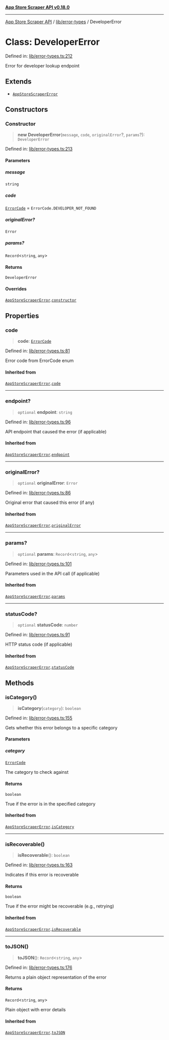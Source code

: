 [**App Store Scraper API v0.18.0**](../../../README.md)

***

[App Store Scraper API](../../../modules.md) / [lib/error-types](../README.md) / DeveloperError

# Class: DeveloperError

Defined in: [lib/error-types.ts:212](https://github.com/facundoolano/app-store-scraper/blob/1e0c65b171e0bad4a38692c4616a992bb494cdd4/lib/error-types.ts#L212)

Error for developer lookup endpoint

## Extends

- [`AppStoreScraperError`](AppStoreScraperError.md)

## Constructors

### Constructor

> **new DeveloperError**(`message`, `code`, `originalError`?, `params`?): `DeveloperError`

Defined in: [lib/error-types.ts:213](https://github.com/facundoolano/app-store-scraper/blob/1e0c65b171e0bad4a38692c4616a992bb494cdd4/lib/error-types.ts#L213)

#### Parameters

##### message

`string`

##### code

[`ErrorCode`](../enumerations/ErrorCode.md) = `ErrorCode.DEVELOPER_NOT_FOUND`

##### originalError?

`Error`

##### params?

`Record`\<`string`, `any`\>

#### Returns

`DeveloperError`

#### Overrides

[`AppStoreScraperError`](AppStoreScraperError.md).[`constructor`](AppStoreScraperError.md#constructor)

## Properties

### code

> **code**: [`ErrorCode`](../enumerations/ErrorCode.md)

Defined in: [lib/error-types.ts:81](https://github.com/facundoolano/app-store-scraper/blob/1e0c65b171e0bad4a38692c4616a992bb494cdd4/lib/error-types.ts#L81)

Error code from ErrorCode enum

#### Inherited from

[`AppStoreScraperError`](AppStoreScraperError.md).[`code`](AppStoreScraperError.md#code)

***

### endpoint?

> `optional` **endpoint**: `string`

Defined in: [lib/error-types.ts:96](https://github.com/facundoolano/app-store-scraper/blob/1e0c65b171e0bad4a38692c4616a992bb494cdd4/lib/error-types.ts#L96)

API endpoint that caused the error (if applicable)

#### Inherited from

[`AppStoreScraperError`](AppStoreScraperError.md).[`endpoint`](AppStoreScraperError.md#endpoint)

***

### originalError?

> `optional` **originalError**: `Error`

Defined in: [lib/error-types.ts:86](https://github.com/facundoolano/app-store-scraper/blob/1e0c65b171e0bad4a38692c4616a992bb494cdd4/lib/error-types.ts#L86)

Original error that caused this error (if any)

#### Inherited from

[`AppStoreScraperError`](AppStoreScraperError.md).[`originalError`](AppStoreScraperError.md#originalerror)

***

### params?

> `optional` **params**: `Record`\<`string`, `any`\>

Defined in: [lib/error-types.ts:101](https://github.com/facundoolano/app-store-scraper/blob/1e0c65b171e0bad4a38692c4616a992bb494cdd4/lib/error-types.ts#L101)

Parameters used in the API call (if applicable)

#### Inherited from

[`AppStoreScraperError`](AppStoreScraperError.md).[`params`](AppStoreScraperError.md#params)

***

### statusCode?

> `optional` **statusCode**: `number`

Defined in: [lib/error-types.ts:91](https://github.com/facundoolano/app-store-scraper/blob/1e0c65b171e0bad4a38692c4616a992bb494cdd4/lib/error-types.ts#L91)

HTTP status code (if applicable)

#### Inherited from

[`AppStoreScraperError`](AppStoreScraperError.md).[`statusCode`](AppStoreScraperError.md#statuscode)

## Methods

### isCategory()

> **isCategory**(`category`): `boolean`

Defined in: [lib/error-types.ts:155](https://github.com/facundoolano/app-store-scraper/blob/1e0c65b171e0bad4a38692c4616a992bb494cdd4/lib/error-types.ts#L155)

Gets whether this error belongs to a specific category

#### Parameters

##### category

[`ErrorCode`](../enumerations/ErrorCode.md)

The category to check against

#### Returns

`boolean`

True if the error is in the specified category

#### Inherited from

[`AppStoreScraperError`](AppStoreScraperError.md).[`isCategory`](AppStoreScraperError.md#iscategory)

***

### isRecoverable()

> **isRecoverable**(): `boolean`

Defined in: [lib/error-types.ts:163](https://github.com/facundoolano/app-store-scraper/blob/1e0c65b171e0bad4a38692c4616a992bb494cdd4/lib/error-types.ts#L163)

Indicates if this error is recoverable

#### Returns

`boolean`

True if the error might be recoverable (e.g., retrying)

#### Inherited from

[`AppStoreScraperError`](AppStoreScraperError.md).[`isRecoverable`](AppStoreScraperError.md#isrecoverable)

***

### toJSON()

> **toJSON**(): `Record`\<`string`, `any`\>

Defined in: [lib/error-types.ts:176](https://github.com/facundoolano/app-store-scraper/blob/1e0c65b171e0bad4a38692c4616a992bb494cdd4/lib/error-types.ts#L176)

Returns a plain object representation of the error

#### Returns

`Record`\<`string`, `any`\>

Plain object with error details

#### Inherited from

[`AppStoreScraperError`](AppStoreScraperError.md).[`toJSON`](AppStoreScraperError.md#tojson)

